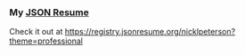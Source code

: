 ### My [JSON Resume](https://jsonresume.org/getting-started)

Check it out at https://registry.jsonresume.org/nicklpeterson?theme=professional
